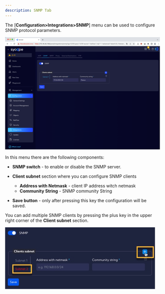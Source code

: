 ```yaml
---
description: SNMP Tab
---
```


The [**Configuration>Integrations>SNMP**] menu can be used to configure SNMP protocol parameters.

![image-20231116085639702](assets_02-SNMP/image-20231116085639702.png)

In this menu there are the following components:

- **SNMP switch** - to enable or disable the SNMP server.

- **Client subnet** section where you can configure SNMP clients
  - **Address with Netmask**  - client IP address witch netmask 
  - **Community String** - SNMP community String
- **Save button** - only after pressing this key the configuration will be saved.

You can add multiple SNMP clients by pressing the plus key in the upper right corner of the **Client subnet** section.

![image-20231116090059715](assets_02-SNMP/image-20231116090059715.png)





